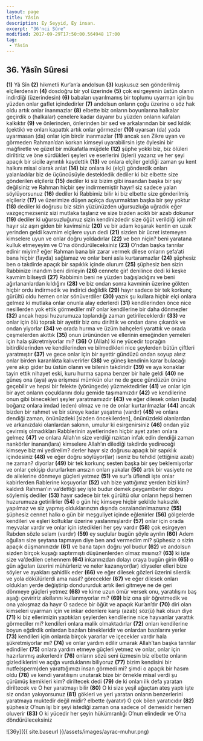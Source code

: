 ```yaml
---
layout: page
title: Yâsîn
description: Ey Seyyid, Ey insan.
excerpt: "36'nci Sûre"
modified: 2017-09-29T17:50:00.564948 17:00
tag: 
 - Yâsîn
---
```


## 36. Yâsîn Sûresi

**(1)** Yâ Sîn
**(2)** hikmetli Kur’an’a andolsun
**(3)** kuşkusuz sen gönderilmiş elçilerdensin
**(4)** dosdoğru bir yol üzerinde
**(5)** çok esirgeyenin üstün olanın indirdiği (üzerindesin)
**(6)** babaları uyarılmamış bir toplumu uyarman için bu yüzden onlar gaflet içindedirler
**(7)** andolsun onların çoğu üzerine o söz hak oldu artık onlar inanmazlar
**(8)** elbette biz onların boyunlarına halkalar geçirdik o (halkalar) çenelere kadar dayanır bu yüzden onların kafaları kalkıktır
**(9)** ve önlerinden, önlerinden bir sed ve arkalarından bir sed kıldık (çektik) ve onları kapattık artık onlar görmezler
**(10)** uyarsan (da) yada uyarmasan (da) onlar için birdir inanmazlar
**(11)** ancak sen Zikre uyan ve görmeden Rahman’dan korkan kimseyi uyarabilirsin işte öylesini bir mağfiretle ve güzel bir mükafatla müjdele 
**(12)** şüphe yokki biz, biz ölüleri diriltiriz ve öne sürdükleri şeyleri ve eserlerini (işleri) yazarız ve her şeyi apaçık bir sicile ayrıntılı kaydettik
**(13)** ve onlara elçiler geldiği zaman şu kent halkını misal olarak anlat 
**(14)** biz onlara iki (elçi) gönderdik onları yalanladılar biz de üçüncüsüyle destekledik dediler ki biz elbette size gönderilen elçileriz
**(15)** dediler ki siz bizim gibi insandan başka bir şey değilsiniz ve Rahman hiçbir şey indirmemiştir hayır! siz sadece yalan söylüyorsunuz
**(16)** dediler ki Rabbimiz bilir ki biz elbette size gönderilmiş elçileriz
**(17)** ve üzerimize düşen açıkça duyurmaktan başka bir şey yoktur 
**(18)** dediler ki doğrusu biz sizin yüzünüzden uğursuzluğa uğradık eğer vazgeçmezseniz sizi mutlaka taşlarız ve size bizden acıklı bir azab dokunur 
**(19)** dediler ki uğursuzluğunuz sizin kendinizdedir size öğüt verildiği için mi? hayır siz aşırı giden bir kavimsiniz
**(20)** ve bir adam koşarak kentin en uzak yerinden geldi kavmim elçilere uyun dedi
**(21)** sizden bir ücret istemeyen kimselere uyun ve onlar doğru yoldadırlar
**(22)** ve ben niçin? beni yaratana kulluk etmeyeyim ve O’na döndürüleceksiniz
**(23)** O’ndan başka tanrılar edinir miyim? eğer Rahman bana bir zarar vermek dilese onların şefa’ati bana hiçbir (fayda) sağlamaz ve onlar beni asla kurtaramazlar
**(24)** şüphesiz ben o takdirde apaçık bir sapıklık içinde olurum
**(25)** şüphesiz ben sizin Rabbinize inandım beni dinleyin
**(26)** cennete gir! denilince dedi ki keşke kavmim bilseydi
**(27)** Rabbimin beni ne yüzden bağışladığını ve beni ağırlananlardan kıldığını 
**(28)** ve biz ondan sonra kavminin üzerine gökten hiçbir ordu indirmedik ve indirici değildik
**(29)** hayır sadece bir tek korkunç gürültü oldu hemen onlar sönüverdiler
**(30)** yazık şu kullara hiçbir elçi onlara gelmez ki mutlaka onlar onunla alay ederlerdi
**(31)** kendilerinden önce nice nesillerden yok ettik görmediler mi? onlar kendilerine bir daha dönmezler
**(32)** ancak hepsi huzurumuza toplandığı zaman getirileceklerdir
**(33)** ve onlar için ölü toprak bir ayettir biz onu dirilttik ve ondan dane çıkardık ve ondan yiyorlar
**(34)** ve orada hurma ve üzüm bahçeleri yarattık ve orada çeşmelerden akıttık 
**(35)** onun ürününden ve ellerinin emeğinden yemeleri için hala şükretmiyorlar mı?
**(36)** O (Allah) ki ne yücedir toprağın bitirdiklerinden ve kendilerinden ve bilmedikleri nice şeylerden bütün çiftleri yaratmıştır 
**(37)** ve gece onlar için bir ayettir gündüzü ondan soyup alırız onlar birden karanlıkta kalıverirler
**(38)** ve güneş kendinin karar bulacağı yere akıp gider bu üstün olanın ve bilenin takdiridir
**(39)** ve aya konaklar tayin ettik nihayet eski, kuru hurma sapına benzer bir hale geldi 
**(40)** ne güneş ona (aya) aya erişmesi mümkün olur ne de gece gündüzün önüne geçebilir ve hepsi bir felekte (yörüngede) yüzmektedirler
**(41)** ve onlar için bir ayet onların çoçuklarını dolu gemide taşımamızdır
**(42)** ve kendilerine onun gibi binecekleri şeyler yaratmamızdır 
**(43)** ve eğer dilesek onları (suda) boğarız onlara imdad (eden) olmaz ve ne de onlar kurtarılmazlar
**(44)** ancak bizden bir rahmet ve bir süreye kadar yaşatma (vardır) 
**(45)** ve onlara dendiği zaman, önünüzdeki [sizden öncekilerden], önünüzdeki olanlardan ve arkanızdaki olanlardan sakının, umulur ki esirgenirsiniz
**(46)** ondan yüz çevirmiş olmadıkları Rabblerinin ayetlerinden hiçbir ayet zaten onlara gelmez
**(47)** ve onlara Allah’ın size verdiği rızıktan infak edin dendiği zaman nankörler inanan(lara) kimselere Allah’ın dilediği takdirde yedireceği kimseye biz mi yedirelim? derler hayır siz doğrusu apaçık bir sapıklık içindesiniz
**(48)** ve eğer doğru söylüyor(lar) iseniz bu tehdid (ettiğiniz azab) ne zaman? diyorlar 
**(49)** bir tek korkunç sesten başka bir şey beklemiyorlar ve onlar çekişip dururlarken ansızın onları yakalar 
**(50)** artık bir vasiyete ne de ailelerine dönmeye güçleri yetmez
**(51)** ve sur’a üflendi işte onlar kabirlerden Rablerine koşuyorlar
**(52)** vah bize yattığımız yerden bizi kim? kaldırdı Rahman’ın va’dettiği şey işte budur demek peygamberler doğru söylemiş dediler 
**(53)** hayır sadece bir tek gürültü olur onların hepsi hemen huzurumuza getirilirler
**(54)** o gün hiç kimseye hiçbir şekilde haksızlık yapılmaz ve siz yapmış olduklarınızın dışında cezalandırılmazsınız 
**(55)** şüphesiz cennet halkı o gün bir meşguliyet içinde eğlenirler
**(56)** gölgelerde kendileri ve eşleri koltuklar üzerine yaslanmışlardır
**(57)** onlar için orada meyvalar vardır ve onlar için istedikleri her şey vardır 
**(58)** çok esirgeyen Rabden sözle selam (vardır)
**(59)** ey suçlular bugün şöyle ayrılın 
**(60)** Adem oğulları size şeytana tapmayın diye ben and vermedim mi? şüphesiz o sizin apaçık düşmanınızdır
**(61)** ve bana tapın doğru yol budur
**(62)** ve andolsun sizden birçok kuşağı saptırmıştı düşünenlerden olmaz mısınız?
**(63)** ki işte size va’dedilen cehennem
**(64)** inkarınızdan dolayı oraya bugün girin 
**(65)** o gün ağızları üzerini mühürleriz ve neler kazanıyor(lar) idiyseler elleri bize söyler ve ayakları şahidlik eder
**(66)** ve eğer dilesek gözleri üzerini silerdik ve yola dökülürlerdi ama nasıl? görecekler
**(67)** ve eğer dilesek onları oldukları yerde değiştirip dondururduk artık ileri gitmeye ne de geri dönmeye güçleri yetmez
**(68)** ve kime uzun ömür versek onu, yaratılışını baş aşağı çeviririz akıllarını kullanmıyorlar mı?
**(69)** biz ona şiir öğretmedik ve ona yakışmaz da hayır O sadece bir  öğüt ve apaçık Kur’an’dır
**(70)** diri olan kimseleri uyarman için ve inkar edenlere karşı (azab) söz(ü) hak olsun diye 
**(71)** ki biz ellerimizin yaptıkları şeylerden kendilerine nice hayvanlar yarattık görmediler mi? kendileri onlara malik olmaktadırlar
**(72)** onları kendilerine boyun eğdirdik onlardan bazıları binekleridir ve onlardan bazılarını yerler
**(73)** kendileri için onlarda birçok yararlar ve içecekler vardır hala şükretmiyorlar mı?
**(74)** ve onlar yardım edilir umarak Allah’tan başka tanrılar edindiler
**(75)** onlara yardım etmeye güçleri yetmez ve onlar, onlar için hazırlanmış askerlerdir
**(76)** onların sözü seni üzmesin biz elbette onların gizlediklerini ve açığa vurduklarını biliyoruz 
**(77)** bizim kendisini bir nutfe(sperm)den yarattığımızı insan görmedi mi? şimdi o apaçık bir hasım oldu 
**(78)** ve kendi yaratılışını unutarak bize bir örnekle misal verdi şu çürümüş kemikleri kim? diriltecek dedi
**(79)** de ki onları ilk defa yaratan diriltecek ve O her yaratmayı bilir
**(80)** O ki size yeşil ağaçtan ateş yaptı işte siz ondan yakıyorsunuz
**(81)** gökleri ve yeri yaratan onların benzerlerini yaratmaya muktedir değil midir? elbette (yaratır) O çok bilen yaratıcıdır
**(82)** şüphesiz O’nun işi bir şeyi istediği zaman ona sadece ol! demesidir hemen oluverir
**(83)** O ki yücedir her şeyin hükümranlığı O’nun elindedir ve O’na döndürüleceksiniz

![36y]({{ site.baseurl }}/assets/images/ayrac-muhur.png)
